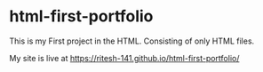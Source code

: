 # html-first-portfolio
This is my First project in the HTML. Consisting of only HTML files.

My site is live at https://ritesh-141.github.io/html-first-portfolio/
